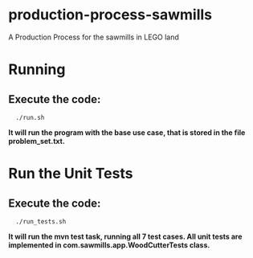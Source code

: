 # production-process-sawmills
A Production Process for the sawmills in LEGO land

# Running
## Execute the code:

```
  ./run.sh 
```

**It will run the program with the base use case, that is stored in the file problem_set.txt.**

# Run the Unit Tests
## Execute the code:

```
  ./run_tests.sh 
```
**It will run the mvn test task, running all 7 test cases. All unit tests are implemented in com.sawmills.app.WoodCutterTests class.**
